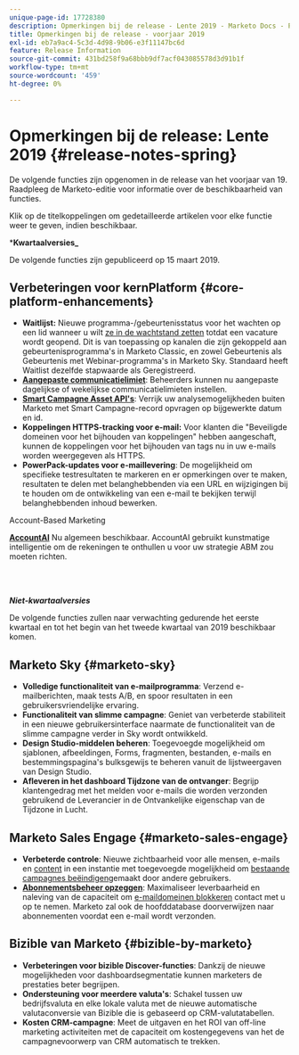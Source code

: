 ```yaml
---
unique-page-id: 17728380
description: Opmerkingen bij de release - Lente 2019 - Marketo Docs - Productdocumentatie
title: Opmerkingen bij de release - voorjaar 2019
exl-id: eb7a9ac4-5c3d-4d98-9b06-e3f11147bc6d
feature: Release Information
source-git-commit: 431bd258f9a68bbb9df7acf043085578d3d91b1f
workflow-type: tm+mt
source-wordcount: '459'
ht-degree: 0%

---
```


# Opmerkingen bij de release: Lente 2019 {#release-notes-spring}

De volgende functies zijn opgenomen in de release van het voorjaar van 19. Raadpleeg de Marketo-editie voor informatie over de beschikbaarheid van functies.

Klik op de titelkoppelingen om gedetailleerde artikelen voor elke functie weer te geven, indien beschikbaar.

***Kwartaalversies_**

De volgende functies zijn gepubliceerd op 15 maart 2019.

## Verbeteringen voor kernPlatform {#core-platform-enhancements}

* **Waitlijst:** Nieuwe programma-/gebeurtenisstatus voor het wachten op een lid wanneer u wilt [ze in de wachtstand zetten](/help/marketo/product-docs/core-marketo-concepts/smart-campaigns/program-flow-actions/change-program-status.md) totdat een vacature wordt geopend. Dit is van toepassing op kanalen die zijn gekoppeld aan gebeurtenisprogramma&#39;s in Marketo Classic, en zowel Gebeurtenis als Gebeurtenis met Webinar-programma&#39;s in Marketo Sky. Standaard heeft Waitlist dezelfde stapwaarde als Geregistreerd.
* **[Aangepaste communicatielimiet](/help/marketo/product-docs/administration/email-setup/enable-communication-limits.md)**: Beheerders kunnen nu aangepaste dagelijkse of wekelijkse communicatielimieten instellen.
* **[Smart Campagne Asset API&#39;s](https://developers.marketo.com/rest-api/assets/smart-campaigns/)**: Verrijk uw analysemogelijkheden buiten Marketo met Smart Campagne-record opvragen op bijgewerkte datum en id.
* **Koppelingen HTTPS-tracking voor e-mail:** Voor klanten die &quot;Beveiligde domeinen voor het bijhouden van koppelingen&quot; hebben aangeschaft, kunnen de koppelingen voor het bijhouden van tags nu in uw e-mails worden weergegeven als HTTPS.
* **PowerPack-updates voor e-maillevering**: De mogelijkheid om specifieke testresultaten te markeren en er opmerkingen over te maken, resultaten te delen met belanghebbenden via een URL en wijzigingen bij te houden om de ontwikkeling van een e-mail te bekijken terwijl belanghebbenden inhoud bewerken.

Account-Based Marketing

**[AccountAI](/help/marketo/product-docs/target-account-management/account-profiling/account-profiling-ranking-and-tuning.md)** Nu algemeen beschikbaar. AccountAI gebruikt kunstmatige intelligentie om de rekeningen te onthullen u voor uw strategie ABM zou moeten richten.

<br> 

**_Niet-kwartaalversies_**

De volgende functies zullen naar verwachting gedurende het eerste kwartaal en tot het begin van het tweede kwartaal van 2019 beschikbaar komen.

## Marketo Sky {#marketo-sky}

* **Volledige functionaliteit van e-mailprogramma**: Verzend e-mailberichten, maak tests A/B, en spoor resultaten in een gebruikersvriendelijke ervaring.
* **Functionaliteit van slimme campagne**: Geniet van verbeterde stabiliteit in een nieuwe gebruikersinterface naarmate de functionaliteit van de slimme campagne verder in Sky wordt ontwikkeld.
* **Design Studio-middelen beheren**: Toegevoegde mogelijkheid om sjablonen, afbeeldingen, Forms, fragmenten, bestanden, e-mails en bestemmingspagina&#39;s bulksgewijs te beheren vanuit de lijstweergaven van Design Studio.
* **Afleveren in het dashboard Tijdzone van de ontvanger**: Begrijp klantengedrag met het melden voor e-mails die worden verzonden gebruikend de Leverancier in de Ontvankelijke eigenschap van de Tijdzone in Lucht.

## Marketo Sales Engage {#marketo-sales-engage}

* **Verbeterde controle**: Nieuwe zichtbaarheid voor alle mensen, e-mails en [content](/help/marketo/product-docs/marketo-sales-connect/templates/view-template-list-as-another-user.md) in een instantie met toegevoegde mogelijkheid om [bestaande campagnes beëindigen](/help/marketo/product-docs/marketo-sales-connect/campaigns/view-campaigns-list-as-another-user.md)gemaakt door andere gebruikers.
* **[Abonnementsbeheer opzeggen](/help/marketo/product-docs/marketo-sales-connect/email/unsubscribes/marketo-unsubscribe-check.md)**: Maximaliseer leverbaarheid en naleving van de capaciteit om [e-maildomeinen blokkeren](/help/marketo/product-docs/marketo-sales-connect/admin/blocked-domains.md) contact met u op te nemen. Marketo zal ook de hoofddatabase doorverwijzen naar abonnementen voordat een e-mail wordt verzonden.

## Bizible van Marketo {#bizible-by-marketo}

* **Verbeteringen voor bizible Discover-functies**: Dankzij de nieuwe mogelijkheden voor dashboardsegmentatie kunnen marketers de prestaties beter begrijpen.
* **Ondersteuning voor meerdere valuta&#39;s**: Schakel tussen uw bedrijfsvaluta en elke lokale valuta met de nieuwe automatische valutaconversie van Bizible die is gebaseerd op CRM-valutatabellen.
* **Kosten CRM-campagne**: Meet de uitgaven en het ROI van off-line marketing activiteiten met de capaciteit om kostengegevens van het de campagnevoorwerp van CRM automatisch te trekken.
